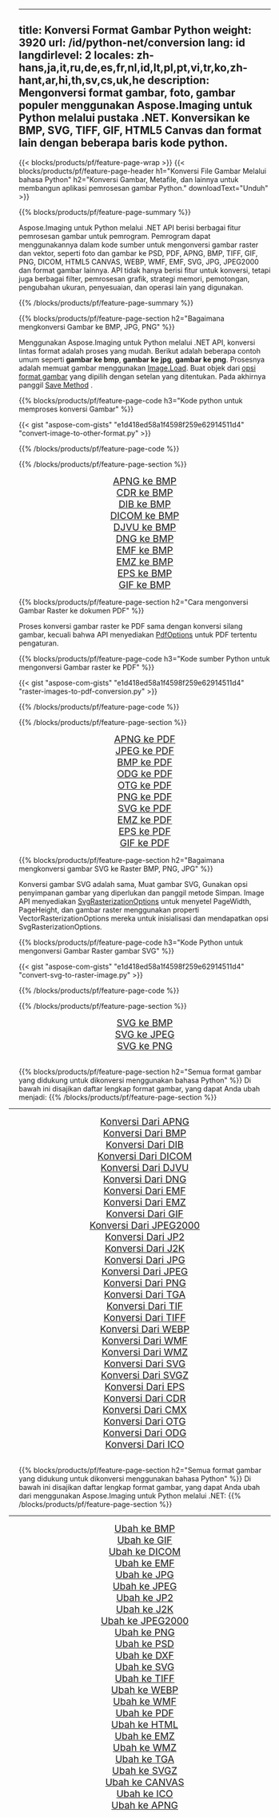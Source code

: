﻿
---
title: Konversi Format Gambar Python 
weight: 3920
url: /id/python-net/conversion 
lang: id
langdirlevel: 2
locales: zh-hans,ja,it,ru,de,es,fr,nl,id,lt,pl,pt,vi,tr,ko,zh-hant,ar,hi,th,sv,cs,uk,he
description: Mengonversi format gambar, foto, gambar populer menggunakan Aspose.Imaging untuk Python melalui pustaka .NET. Konversikan ke BMP, SVG, TIFF, GIF, HTML5 Canvas dan format lain dengan beberapa baris kode python.
---

{{< blocks/products/pf/feature-page-wrap >}}
{{< blocks/products/pf/feature-page-header h1="Konversi File Gambar Melalui bahasa Python" h2="Konversi Gambar, Metafile, dan lainnya untuk membangun aplikasi pemrosesan gambar Python." downloadText="Unduh" >}}

{{% blocks/products/pf/feature-page-summary %}}

Aspose.Imaging untuk Python melalui .NET API berisi berbagai fitur pemrosesan gambar untuk pemrogram. Pemrogram dapat menggunakannya dalam kode sumber untuk mengonversi gambar raster dan vektor, seperti foto dan gambar ke PSD, PDF, APNG, BMP, TIFF, GIF, PNG, DICOM, HTML5 CANVAS, WEBP, WMF, EMF, SVG, JPG, JPEG2000 dan format gambar lainnya. API tidak hanya berisi fitur untuk konversi, tetapi juga berbagai filter, pemrosesan grafik, strategi memori, pemotongan, pengubahan ukuran, penyesuaian, dan operasi lain yang digunakan.

{{% /blocks/products/pf/feature-page-summary  %}}

{{% blocks/products/pf/feature-page-section  h2="Bagaimana mengkonversi Gambar ke BMP, JPG, PNG" %}}

Menggunakan Aspose.Imaging untuk Python melalui .NET API, konversi lintas format adalah proses yang mudah. Berikut adalah beberapa contoh umum seperti **gambar ke bmp**, **gambar ke jpg**, **gambar ke png**. Prosesnya adalah memuat gambar menggunakan [Image.Load](https://apireference.aspose.com/imaging/net/aspose.imaging/image/methods/load). Buat objek dari [opsi format gambar](https://apireference.aspose.com/imaging/net/aspose.imaging.imageoptions) yang dipilih dengan setelan yang ditentukan. Pada akhirnya panggil [Save Method](https://apireference.aspose.com/imaging/net/aspose.imaging.image/save/methods/4) .

{{% blocks/products/pf/feature-page-code h3="Kode python untuk memproses konversi Gambar" %}}

{{< gist "aspose-com-gists" "e1d418ed58a1f4598f259e62914511d4" "convert-image-to-other-format.py" >}}

{{% /blocks/products/pf/feature-page-code  %}}

{{% /blocks/products/pf/feature-page-section %}}

<div class="container-fluid productfamilypage bg-gray">
    <div class="convertypes bg-gray agp-content section">
        <div class="container">
		<div class="row other-converters" style="gap: 10px;font-size: 19px;text-align:center;">
		   <div class="col-md-2 other-converter remove-lp remove-rp">
		      <a href="/imaging/id/python-net/conversion/apng-to-bmp/" style="padding:15px;">APNG ke BMP</a>
		   </div>
		   <div class="col-md-2 other-converter remove-lp remove-rp">
		      <a href="/imaging/id/python-net/conversion/cdr-to-bmp/" style="padding:15px;">CDR ke BMP</a>
		   </div>
		   <div class="col-md-2 other-converter remove-lp remove-rp">
		      <a href="/imaging/id/python-net/conversion/dib-to-bmp/" style="padding:15px;">DIB ke BMP</a>
		   </div>
		   <div class="col-md-2 other-converter remove-lp remove-rp">
		      <a href="/imaging/id/python-net/conversion/dicom-to-bmp/" style="padding:15px;">DICOM ke BMP</a>
		   </div>
 		   <div class="col-md-2 other-converter remove-lp remove-rp">
		      <a href="/imaging/id/python-net/conversion/djvu-to-bmp/" style="padding:15px;">DJVU ke BMP</a>
		   </div>
		   <div class="col-md-2 other-converter remove-lp remove-rp">
		      <a href="/imaging/id/python-net/conversion/dng-to-bmp/" style="padding:15px;">DNG ke BMP</a>
		   </div>
		   <div class="col-md-2 other-converter remove-lp remove-rp">
		      <a href="/imaging/id/python-net/conversion/emf-to-bmp/" style="padding:15px;">EMF ke BMP</a>
		   </div>
		   <div class="col-md-2 other-converter remove-lp remove-rp">
		      <a href="/imaging/id/python-net/conversion/emz-to-bmp/" style="padding:15px;">EMZ ke BMP</a>
		   </div>
		   <div class="col-md-2 other-converter remove-lp remove-rp">
		      <a href="/imaging/id/python-net/conversion/eps-to-bmp/" style="padding:15px;">EPS ke BMP</a>
		   </div>
		   <div class="col-md-2 other-converter remove-lp remove-rp">
		      <a href="/imaging/id/python-net/conversion/gif-to-bmp/" style="padding:15px;">GIF ke BMP</a>
		   </div>
		</div>
	</div>
    </div>
</div>

{{% blocks/products/pf/feature-page-section  h2="Cara mengonversi Gambar Raster ke dokumen PDF" %}}

Proses konversi gambar raster ke PDF sama dengan konversi silang gambar, kecuali bahwa API menyediakan [PdfOptions](https://apireference.aspose.com/imaging/net/aspose.imaging.imageoptions/pdfoptions) untuk PDF tertentu pengaturan.

{{% blocks/products/pf/feature-page-code h3="Kode sumber Python untuk mengonversi Gambar raster ke PDF" %}}

{{< gist "aspose-com-gists" "e1d418ed58a1f4598f259e62914511d4" "raster-images-to-pdf-conversion.py" >}}

{{% /blocks/products/pf/feature-page-code  %}}

{{% /blocks/products/pf/feature-page-section %}}

<div class="container-fluid productfamilypage bg-gray">
    <div class="convertypes bg-gray agp-content section">
        <div class="container">
		<div class="row other-converters" style="gap: 10px;font-size: 19px;text-align:center;">
		   <div class="col-md-2 other-converter remove-lp remove-rp">
		      <a href="/imaging/id/python-net/conversion/apng-to-PDF/" style="padding:15px;">APNG ke PDF</a>
		   </div>
		   <div class="col-md-2 other-converter remove-lp remove-rp">
		      <a href="/imaging/id/python-net/conversion/jpeg-to-PDF/" style="padding:15px;">JPEG ke PDF</a>
		   </div>
		   <div class="col-md-2 other-converter remove-lp remove-rp">
		      <a href="/imaging/id/python-net/conversion/bmp-to-PDF/" style="padding:15px;">BMP ke PDF</a>
		   </div>
		   <div class="col-md-2 other-converter remove-lp remove-rp">
		      <a href="/imaging/id/python-net/conversion/odg-to-PDF/" style="padding:15px;">ODG ke PDF</a>
		   </div>
 		   <div class="col-md-2 other-converter remove-lp remove-rp">
		      <a href="/imaging/id/python-net/conversion/otg-to-PDF/" style="padding:15px;">OTG ke PDF</a>
		   </div>
		   <div class="col-md-2 other-converter remove-lp remove-rp">
		      <a href="/imaging/id/python-net/conversion/png-to-PDF/" style="padding:15px;">PNG ke PDF</a>
		   </div>
		   <div class="col-md-2 other-converter remove-lp remove-rp">
		      <a href="/imaging/id/python-net/conversion/svg-to-PDF/" style="padding:15px;">SVG ke PDF</a>
		   </div>
		   <div class="col-md-2 other-converter remove-lp remove-rp">
		      <a href="/imaging/id/python-net/conversion/emz-to-PDF/" style="padding:15px;">EMZ ke PDF</a>
		   </div>
		   <div class="col-md-2 other-converter remove-lp remove-rp">
		      <a href="/imaging/id/python-net/conversion/eps-to-PDF/" style="padding:15px;">EPS ke PDF</a>
		   </div>
		   <div class="col-md-2 other-converter remove-lp remove-rp">
		      <a href="/imaging/id/python-net/conversion/gif-to-PDF/" style="padding:15px;">GIF ke PDF</a>
		   </div>
		</div>
	</div>
    </div>
</div>

{{% blocks/products/pf/feature-page-section  h2="Bagaimana mengkonversi gambar SVG ke Raster BMP, PNG, JPG" %}}

Konversi gambar SVG adalah sama, Muat gambar SVG, Gunakan opsi penyimpanan gambar yang diperlukan dan panggil metode Simpan. Image API menyediakan [SvgRasterizationOptions](https://apireference.aspose.com/imaging/net/aspose.imaging.imageoptions/svgrasterizationoptions) untuk menyetel PageWidth, PageHeight, dan gambar raster menggunakan properti VectorRasterizationOptions mereka untuk inisialisasi dan mendapatkan opsi SvgRasterizationOptions. 

{{% blocks/products/pf/feature-page-code h3="Kode Python untuk mengonversi Gambar Raster gambar SVG" %}}

{{< gist "aspose-com-gists" "e1d418ed58a1f4598f259e62914511d4" "convert-svg-to-raster-image.py" >}}

{{% /blocks/products/pf/feature-page-code  %}}

{{% /blocks/products/pf/feature-page-section %}}

<div class="container-fluid productfamilypage bg-gray">
    <div class="convertypes bg-gray agp-content section">
        <div class="container">
		<div class="row other-converters" style="gap: 10px;font-size: 19px;text-align:center;">
		   <div class="col-md-2 other-converter remove-lp remove-rp">
		      <a href="/imaging/id/python-net/conversion/SVG-to-bmp/" style="padding:15px;">SVG ke BMP</a>
		   </div>
		   <div class="col-md-2 other-converter remove-lp remove-rp">
		      <a href="/imaging/id/python-net/conversion/SVG-to-jpeg/" style="padding:15px;">SVG ke JPEG</a>
		   </div>
		   <div class="col-md-2 other-converter remove-lp remove-rp">
		      <a href="/imaging/id/python-net/conversion/SVG-to-png/" style="padding:15px;">SVG ke PNG</a>
		   </div>		   
		</div>
	</div>
    </div>
</div>
<br/>

{{% blocks/products/pf/feature-page-section  h2="Semua format gambar yang didukung untuk dikonversi menggunakan bahasa Python" %}}
Di bawah ini disajikan daftar lengkap format gambar, yang dapat Anda ubah menjadi:
{{% /blocks/products/pf/feature-page-section %}}
<div class="container-fluid productfamilypage bg-gray">
    <div class="convertypes bg-gray agp-content section">
        <div class="container">
                <hr style="margin-left:-20px;"/>
		<div class="row other-converters" style="gap: 10px;font-size: 19px;text-align:center;">
		    <div class='col-md-2 other-converter remove-lp remove-rp'><a href="/imaging/id/python-net/conversion/from/apng" style="padding:15px;">Konversi Dari APNG</a></div>
<div class='col-md-2 other-converter remove-lp remove-rp'><a href="/imaging/id/python-net/conversion/from/bmp" style="padding:15px;">Konversi Dari BMP</a></div>
<div class='col-md-2 other-converter remove-lp remove-rp'><a href="/imaging/id/python-net/conversion/from/dib" style="padding:15px;">Konversi Dari DIB</a></div>
<div class='col-md-2 other-converter remove-lp remove-rp'><a href="/imaging/id/python-net/conversion/from/dicom" style="padding:15px;">Konversi Dari DICOM</a></div>
<div class='col-md-2 other-converter remove-lp remove-rp'><a href="/imaging/id/python-net/conversion/from/djvu" style="padding:15px;">Konversi Dari DJVU</a></div>
<div class='col-md-2 other-converter remove-lp remove-rp'><a href="/imaging/id/python-net/conversion/from/dng" style="padding:15px;">Konversi Dari DNG</a></div>
<div class='col-md-2 other-converter remove-lp remove-rp'><a href="/imaging/id/python-net/conversion/from/emf" style="padding:15px;">Konversi Dari EMF</a></div>
<div class='col-md-2 other-converter remove-lp remove-rp'><a href="/imaging/id/python-net/conversion/from/emz" style="padding:15px;">Konversi Dari EMZ</a></div>
<div class='col-md-2 other-converter remove-lp remove-rp'><a href="/imaging/id/python-net/conversion/from/gif" style="padding:15px;">Konversi Dari GIF</a></div>
<div class='col-md-2 other-converter remove-lp remove-rp'><a href="/imaging/id/python-net/conversion/from/jpeg2000" style="padding:15px;">Konversi Dari JPEG2000</a></div>
<div class='col-md-2 other-converter remove-lp remove-rp'><a href="/imaging/id/python-net/conversion/from/jp2" style="padding:15px;">Konversi Dari JP2</a></div>
<div class='col-md-2 other-converter remove-lp remove-rp'><a href="/imaging/id/python-net/conversion/from/j2k" style="padding:15px;">Konversi Dari J2K</a></div>
<div class='col-md-2 other-converter remove-lp remove-rp'><a href="/imaging/id/python-net/conversion/from/jpg" style="padding:15px;">Konversi Dari JPG</a></div>
<div class='col-md-2 other-converter remove-lp remove-rp'><a href="/imaging/id/python-net/conversion/from/jpeg" style="padding:15px;">Konversi Dari JPEG</a></div>
<div class='col-md-2 other-converter remove-lp remove-rp'><a href="/imaging/id/python-net/conversion/from/png" style="padding:15px;">Konversi Dari PNG</a></div>
<div class='col-md-2 other-converter remove-lp remove-rp'><a href="/imaging/id/python-net/conversion/from/tga" style="padding:15px;">Konversi Dari TGA</a></div>
<div class='col-md-2 other-converter remove-lp remove-rp'><a href="/imaging/id/python-net/conversion/from/tif" style="padding:15px;">Konversi Dari TIF</a></div>
<div class='col-md-2 other-converter remove-lp remove-rp'><a href="/imaging/id/python-net/conversion/from/tiff" style="padding:15px;">Konversi Dari TIFF</a></div>
<div class='col-md-2 other-converter remove-lp remove-rp'><a href="/imaging/id/python-net/conversion/from/webp" style="padding:15px;">Konversi Dari WEBP</a></div>
<div class='col-md-2 other-converter remove-lp remove-rp'><a href="/imaging/id/python-net/conversion/from/wmf" style="padding:15px;">Konversi Dari WMF</a></div>
<div class='col-md-2 other-converter remove-lp remove-rp'><a href="/imaging/id/python-net/conversion/from/wmz" style="padding:15px;">Konversi Dari WMZ</a></div>
<div class='col-md-2 other-converter remove-lp remove-rp'><a href="/imaging/id/python-net/conversion/from/svg" style="padding:15px;">Konversi Dari SVG</a></div>
<div class='col-md-2 other-converter remove-lp remove-rp'><a href="/imaging/id/python-net/conversion/from/svgz" style="padding:15px;">Konversi Dari SVGZ</a></div>
<div class='col-md-2 other-converter remove-lp remove-rp'><a href="/imaging/id/python-net/conversion/from/eps" style="padding:15px;">Konversi Dari EPS</a></div>
<div class='col-md-2 other-converter remove-lp remove-rp'><a href="/imaging/id/python-net/conversion/from/cdr" style="padding:15px;">Konversi Dari CDR</a></div>
<div class='col-md-2 other-converter remove-lp remove-rp'><a href="/imaging/id/python-net/conversion/from/cmx" style="padding:15px;">Konversi Dari CMX</a></div>
<div class='col-md-2 other-converter remove-lp remove-rp'><a href="/imaging/id/python-net/conversion/from/otg" style="padding:15px;">Konversi Dari OTG</a></div>
<div class='col-md-2 other-converter remove-lp remove-rp'><a href="/imaging/id/python-net/conversion/from/odg" style="padding:15px;">Konversi Dari ODG</a></div>
<div class='col-md-2 other-converter remove-lp remove-rp'><a href="/imaging/id/python-net/conversion/from/ico" style="padding:15px;">Konversi Dari ICO</a></div>
                </div>
        </div>
    </div>
</div>
<br/>

{{% blocks/products/pf/feature-page-section  h2="Semua format gambar yang didukung untuk dikonversi menggunakan bahasa Python" %}}
Di bawah ini disajikan daftar lengkap format gambar, yang dapat Anda ubah dari menggunakan Aspose.Imaging untuk Python melalui .NET:
{{% /blocks/products/pf/feature-page-section %}}
<div class="container-fluid productfamilypage bg-gray">
    <div class="convertypes bg-gray agp-content section">
        <div class="container">
	        <hr style="margin-left:-20px;"/>
		<div class="row other-converters" style="gap: 10px;font-size: 19px;text-align:center;">
		    <div class='col-md-2 other-converter remove-lp remove-rp'><a href="/imaging/id/python-net/conversion/to/bmp" style="padding:15px;">Ubah ke BMP</a></div>
<div class='col-md-2 other-converter remove-lp remove-rp'><a href="/imaging/id/python-net/conversion/to/gif" style="padding:15px;">Ubah ke GIF</a></div>
<div class='col-md-2 other-converter remove-lp remove-rp'><a href="/imaging/id/python-net/conversion/to/dicom" style="padding:15px;">Ubah ke DICOM</a></div>
<div class='col-md-2 other-converter remove-lp remove-rp'><a href="/imaging/id/python-net/conversion/to/emf" style="padding:15px;">Ubah ke EMF</a></div>
<div class='col-md-2 other-converter remove-lp remove-rp'><a href="/imaging/id/python-net/conversion/to/jpg" style="padding:15px;">Ubah ke JPG</a></div>
<div class='col-md-2 other-converter remove-lp remove-rp'><a href="/imaging/id/python-net/conversion/to/jpeg" style="padding:15px;">Ubah ke JPEG</a></div>
<div class='col-md-2 other-converter remove-lp remove-rp'><a href="/imaging/id/python-net/conversion/to/jp2" style="padding:15px;">Ubah ke JP2</a></div>
<div class='col-md-2 other-converter remove-lp remove-rp'><a href="/imaging/id/python-net/conversion/to/j2k" style="padding:15px;">Ubah ke J2K</a></div>
<div class='col-md-2 other-converter remove-lp remove-rp'><a href="/imaging/id/python-net/conversion/to/jpeg2000" style="padding:15px;">Ubah ke JPEG2000</a></div>
<div class='col-md-2 other-converter remove-lp remove-rp'><a href="/imaging/id/python-net/conversion/to/png" style="padding:15px;">Ubah ke PNG</a></div>
<div class='col-md-2 other-converter remove-lp remove-rp'><a href="/imaging/id/python-net/conversion/to/psd" style="padding:15px;">Ubah ke PSD</a></div>
<div class='col-md-2 other-converter remove-lp remove-rp'><a href="/imaging/id/python-net/conversion/to/dxf" style="padding:15px;">Ubah ke DXF</a></div>
<div class='col-md-2 other-converter remove-lp remove-rp'><a href="/imaging/id/python-net/conversion/to/svg" style="padding:15px;">Ubah ke SVG</a></div>
<div class='col-md-2 other-converter remove-lp remove-rp'><a href="/imaging/id/python-net/conversion/to/tiff" style="padding:15px;">Ubah ke TIFF</a></div>
<div class='col-md-2 other-converter remove-lp remove-rp'><a href="/imaging/id/python-net/conversion/to/webp" style="padding:15px;">Ubah ke WEBP</a></div>
<div class='col-md-2 other-converter remove-lp remove-rp'><a href="/imaging/id/python-net/conversion/to/wmf" style="padding:15px;">Ubah ke WMF</a></div>
<div class='col-md-2 other-converter remove-lp remove-rp'><a href="/imaging/id/python-net/conversion/to/pdf" style="padding:15px;">Ubah ke PDF</a></div>
<div class='col-md-2 other-converter remove-lp remove-rp'><a href="/imaging/id/python-net/conversion/to/html" style="padding:15px;">Ubah ke HTML</a></div>
<div class='col-md-2 other-converter remove-lp remove-rp'><a href="/imaging/id/python-net/conversion/to/emz" style="padding:15px;">Ubah ke EMZ</a></div>
<div class='col-md-2 other-converter remove-lp remove-rp'><a href="/imaging/id/python-net/conversion/to/wmz" style="padding:15px;">Ubah ke WMZ</a></div>
<div class='col-md-2 other-converter remove-lp remove-rp'><a href="/imaging/id/python-net/conversion/to/tga" style="padding:15px;">Ubah ke TGA</a></div>
<div class='col-md-2 other-converter remove-lp remove-rp'><a href="/imaging/id/python-net/conversion/to/svgz" style="padding:15px;">Ubah ke SVGZ</a></div>
<div class='col-md-2 other-converter remove-lp remove-rp'><a href="/imaging/id/python-net/conversion/to/canvas" style="padding:15px;">Ubah ke CANVAS</a></div>
<div class='col-md-2 other-converter remove-lp remove-rp'><a href="/imaging/id/python-net/conversion/to/ico" style="padding:15px;">Ubah ke ICO</a></div>
<div class='col-md-2 other-converter remove-lp remove-rp'><a href="/imaging/id/python-net/conversion/to/apng" style="padding:15px;">Ubah ke APNG</a></div>
                </div>
        </div>
    </div>
</div>

